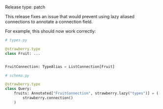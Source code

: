 Release type: patch

This release fixes an issue that would prevent using lazy aliased connections to
annotate a connection field.

For example, this should now work correctly:

```python
# types.py

@strawberry.type
class Fruit: ...


FruitConnection: TypeAlias = ListConnection[Fruit]
```

```python
# schema.py

@strawberry.type
class Query:
    fruits: Annotated["FruitConnection", strawberry.lazy("types")] = (
        strawberry.connection()
    )
```
